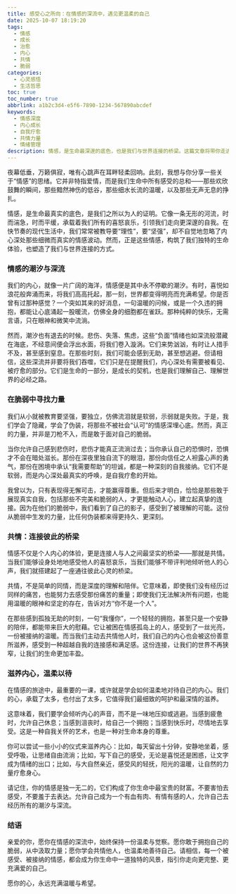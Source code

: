 ```yaml
---
title: 感受心之所向：在情感的深流中，遇见更温柔的自己
date: 2025-10-07 18:19:20
tags:
  - 情感
  - 成长
  - 治愈
  - 内心
  - 共情
  - 脆弱
categories:
  - 心灵感悟
  - 生活哲思
toc: true
toc_number: true
abbrlink: a1b2c3d4-e5f6-7890-1234-567890abcdef
keywords:
  - 情感深度
  - 内心成长
  - 自我疗愈
  - 共情力量
  - 情绪管理
description: 情感，是生命最深邃的底色，也是我们与世界连接的桥梁。这篇文章将带你走进内心的潮汐，探索脆弱中的力量，感受共情的温暖，并学会温柔地滋养自己。愿你在情感的旅途中，遇见一个更完整、更充满爱的自己。
---
```


夜幕低垂，万籁俱寂，唯有心跳声在耳畔轻柔回响。此刻，我想与你分享一些关于“情感”的思绪。它并非特指爱情，而是我们生命中所有感受的总和——那些欢欣鼓舞的瞬间，那些黯然神伤的低谷，那些细水长流的温暖，以及那些无声无息的挣扎。

情感，是生命最真实的底色，是我们之所以为人的证明。它像一条无形的河流，时而湍急，时而平缓，承载着我们所有的喜怒哀乐，引领我们走向更深邃的自我。在快节奏的现代生活中，我们常常被教导要“理性”，要“坚强”，却不自觉地忽略了内心深处那些细微而真实的情感波动。然而，正是这些情感，构筑了我们独特的生命体验，也塑造了我们与世界连接的方式。

### 情感的潮汐与深流

我们的内心，就像一片广阔的海洋，情感便是其中永不停歇的潮汐。有时，喜悦如浪花般奔涌而来，将我们高高托起，那一刻，世界都变得明亮而充满希望。你是否曾有过那种感觉？一个突如其来的好消息，一句温暖的问候，或是一个久违的拥抱，都能让心底涌起一股暖流，仿佛全身的细胞都在雀跃。那种纯粹的快乐，无需言语，只在眼神和微笑中流淌。

然而，潮汐也有退去的时候。悲伤、失落、焦虑，这些“负面”情绪也如深流般潜藏在海底，不经意间便会浮出水面，将我们卷入漩涡。它们来势汹汹，有时让人措手不及，甚至感到窒息。在那些时刻，我们可能会感到无助，甚至想逃避。但请相信，这些深流并非要将我们吞噬，它们只是在提醒我们，内心深处有需要被看见、被疗愈的部分。它们是生命的一部分，是成长的契机，也是我们理解自己、理解世界的必经之路。

### 在脆弱中寻找力量

我们从小就被教育要坚强，要独立，仿佛流泪就是软弱，示弱就是失败。于是，我们学会了隐藏，学会了伪装，将那些不被社会“认可”的情感深埋心底。然而，真正的力量，并非是刀枪不入，而是敢于面对自己的脆弱。

当你允许自己感到悲伤时，悲伤才能真正流淌过去；当你承认自己的恐惧时，恐惧才不会在暗处滋长。那份在深夜里独自流下的眼泪，那份向信任之人袒露心声的勇气，那份在困境中承认“我需要帮助”的坦诚，都是一种深刻的自我接纳。它们不是软弱，而是内心深处最真实的呼唤，是自我疗愈的开始。

我曾以为，只有表现得无懈可击，才能赢得尊重。但后来才明白，恰恰是那些敢于展现真实自我，包括那些不完美和脆弱的人，才更能触动人心，建立起真挚的连接。因为在他们的脆弱中，我们看到了自己的影子，感受到了被理解的可能。这份从脆弱中生发的力量，比任何伪装都来得更持久、更深刻。

### 共情：连接彼此的桥梁

情感不仅是个人内心的体验，更是连接人与人之间最坚实的桥梁——那就是共情。当我们能够设身处地地感受他人的喜怒哀乐，当我们能够不带评判地倾听他人的心声，我们就搭建起了一座通往彼此心灵的桥梁。

共情，不是简单的同情，而是深度的理解和陪伴。它意味着，即使我们没有经历过同样的痛苦，也能努力去感受那份痛苦的重量；即使我们无法解决所有问题，也能用温暖的眼神和坚定的存在，告诉对方“你不是一个人”。

在那些感到孤独无助的时刻，一句“我懂你”，一个轻轻的拥抱，甚至只是一个安静的陪伴，都能带来巨大的慰藉。它让被困在情感孤岛上的人，感受到了一丝光亮，一份被接纳的温暖。而当我们主动去共情他人时，我们自己的内心也会被这份善意所滋养，感受到一种超越自我的连接感和满足感。这份连接，让我们的世界不再狭窄，让我们的生命更加丰盈。

### 滋养内心，温柔以待

在情感的旅途中，最重要的一课，或许就是学会如何温柔地对待自己的内心。我们的心，承载了太多，也付出了太多，它值得我们最细致的呵护和最深情的滋养。

这意味着，我们要学会倾听内心的声音，而不是一味地压抑或逃避。当感到疲惫时，允许自己休息；当感到沮丧时，给自己一个拥抱；当感到快乐时，尽情地去享受。这是一种自我关怀的艺术，也是一种对生命本身的尊重。

你可以尝试一些小小的仪式来滋养内心：比如，每天留出十分钟，安静地坐着，感受呼吸，让思绪自由流淌；比如，写下自己的感受，无论是喜悦还是困惑，让文字成为情绪的出口；比如，与大自然亲近，感受风的轻抚，阳光的温暖，让自然的力量疗愈身心。

请记住，你的情感是独一无二的，它们构成了你生命中最宝贵的财富。不要害怕去感受，不要羞于去表达。允许自己成为一个有血有肉、有情有感的人，允许自己去经历所有的潮汐与深流。

### 结语

亲爱的你，愿你在情感的深流中，始终保持一份温柔与觉察。愿你敢于拥抱自己的脆弱，从中汲取力量；愿你学会共情他人，也温柔地善待自己。请相信，每一个被感受、被接纳的情感，都会成为你生命中一道独特的风景，指引你走向更完整、更充满爱的自己。

愿你的心，永远充满温暖与希望。
